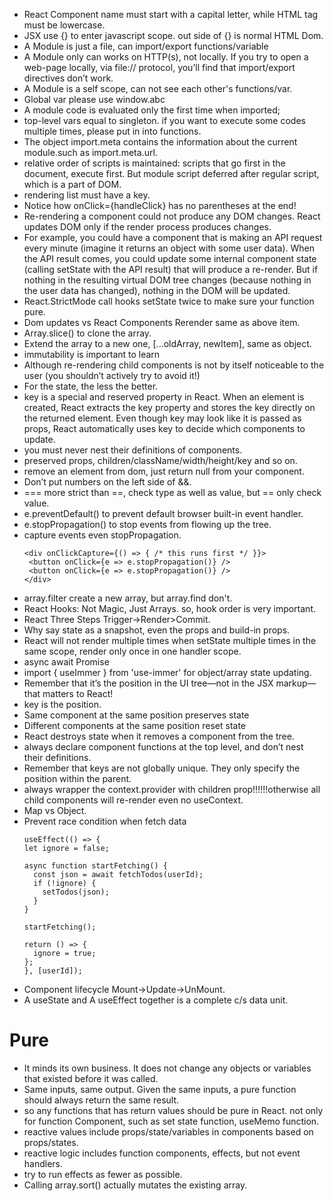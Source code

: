 - React Component name must start with a capital letter, while HTML tag must be lowercase.
- JSX use {} to enter javascript scope. out side of {} is normal HTML Dom.
- A Module is just a file, can import/export functions/variable
- A Module only can works on HTTP(s), not locally. If you try to open a web-page locally, via file:// protocol, you’ll find that import/export directives don’t work.
- A Module is a self scope, can not see each other's functions/var.
- Global var please use window.abc
- A module code is evaluated only the first time when imported;
- top-level vars equal to singleton. if you want to execute some codes multiple times, please put in into functions.
- The object import.meta contains the information about the current module.such as import.meta.url.
- relative order of scripts is maintained: scripts that go first in the document, execute first. But module script deferred after regular script, which is a part of DOM.
- rendering list must have a key.
- Notice how onClick={handleClick} has no parentheses at the end!
- Re-rendering a component could not produce any DOM changes. React updates DOM only if the render process produces changes.
- For example, you could have a component that is making an API request every minute (imagine it returns an object with some user data). When the API result comes, you could update some internal component state (calling setState with the API result) that will produce a re-render. But if nothing in the resulting virtual DOM tree changes (because nothing in the user data has changed), nothing in the DOM will be updated.
- React.StrictMode call hooks setState twice to make sure your function pure. 
- Dom updates vs React Components Rerender same as above item.
- Array.slice() to clone the array. 
- Extend the array to a new one, [...oldArray, newItem], same as object.
- immutability is important to learn
- Although re-rendering child components is not by itself noticeable to the user (you shouldn’t actively try to avoid it!)
- For the state, the less the better.
- key is a special and reserved property in React. When an element is created, React extracts the key property and stores the key directly on the returned element. Even though key may look like it is passed as props, React automatically uses key to decide which components to update.
- you must never nest their definitions of components.
- preserved props, children/className/width/height/key and so on.
- remove an element from dom, just return null from your component.
- Don’t put numbers on the left side of &&.
- === more strict than ==, check type as well as value, but == only check value.
- e.preventDefault() to prevent default browser built-in event handler.
- e.stopPropagation() to stop events from flowing up the tree.
- capture events even stopPropagation.
   ```
   <div onClickCapture={() => { /* this runs first */ }}>
    <button onClick={e => e.stopPropagation()} />
    <button onClick={e => e.stopPropagation()} />
   </div>
   ```
- array.filter create a new array, but array.find don't.
- React Hooks: Not Magic, Just Arrays. so, hook order is very important.
- React Three Steps Trigger->Render>Commit.
- Why say state as a snapshot, even the props and build-in props.
- React will not render multiple times when setState multiple times in the same scope, render only once in one handler scope.
- async await Promise
- import { useImmer } from 'use-immer' for object/array state updating.
- Remember that it’s the position in the UI tree—not in the JSX markup—that matters to React!
- key is the position.
- Same component at the same position preserves state 
- Different components at the same position reset state 
- React destroys state when it removes a component from the tree.
- always declare component functions at the top level, and don’t nest their definitions.
- Remember that keys are not globally unique. They only specify the position within the parent.
- always wrapper the context.provider with children prop!!!!!!otherwise all child components will re-render even no useContext.
- Map vs Object.
- Prevent race condition when fetch data
  ```
  useEffect(() => {
  let ignore = false;

  async function startFetching() {
    const json = await fetchTodos(userId);
    if (!ignore) {
      setTodos(json);
    }
  }

  startFetching();

  return () => {
    ignore = true;
  };
  }, [userId]);
  ```
- Component lifecycle Mount->Update->UnMount.
- A useState and A useEffect together is a complete c/s data unit.

# Pure
- It minds its own business. It does not change any objects or variables that existed before it was called.
- Same inputs, same output. Given the same inputs, a pure function should always return the same result.
- so any functions that has return values should be pure in React. not only for function Component, such as set state function, useMemo function.
- reactive values include props/state/variables in components based on props/states. 
- reactive logic includes function components, effects, but not event handlers.
- try to run effects as fewer as possible.
- Calling array.sort() actually mutates the existing array.